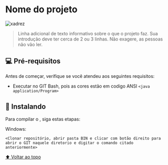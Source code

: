 # Nome do projeto

<!---Esses são exemplos. Veja https://shields.io para outras pessoas ou para personalizar este conjunto de escudos. Você pode querer incluir dependências, status do projeto e informações de licença aqui--->

<img src="![xadrez](https://user-images.githubusercontent.com/100246090/186799603-c7f79a37-5587-45f3-8d7d-4ed5b295c943.png)" alt="xadrez">

> Linha adicional de texto informativo sobre o que o projeto faz. Sua introdução deve ter cerca de 2 ou 3 linhas. Não exagere, as pessoas não vão ler.

## 💻 Pré-requisitos

Antes de começar, verifique se você atendeu aos seguintes requisitos:
<!---Estes são apenas requisitos de exemplo. Adicionar, duplicar ou remover conforme necessário--->
* Executar no GIT Bash, pois as cores estão em codigo ANSI `<java application/Program>`

## 🚀 Instalando <Xadrez>

Para compilar o <Xadrez>, siga estas etapas:

Windows:
```
<Clonar repositório, abrir pasta BIN e clicar com botão direito para abrir o GIT naquele diretorio e digitar o comando citado anteriormente>
```

[⬆ Voltar ao topo](#nome-do-projeto)<br>
